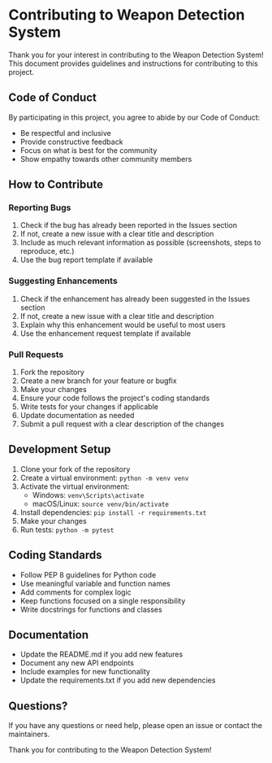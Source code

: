 # Contributing to Weapon Detection System

Thank you for your interest in contributing to the Weapon Detection System! This document provides guidelines and instructions for contributing to this project.

## Code of Conduct

By participating in this project, you agree to abide by our Code of Conduct:

- Be respectful and inclusive
- Provide constructive feedback
- Focus on what is best for the community
- Show empathy towards other community members

## How to Contribute

### Reporting Bugs

1. Check if the bug has already been reported in the Issues section
2. If not, create a new issue with a clear title and description
3. Include as much relevant information as possible (screenshots, steps to reproduce, etc.)
4. Use the bug report template if available

### Suggesting Enhancements

1. Check if the enhancement has already been suggested in the Issues section
2. If not, create a new issue with a clear title and description
3. Explain why this enhancement would be useful to most users
4. Use the enhancement request template if available

### Pull Requests

1. Fork the repository
2. Create a new branch for your feature or bugfix
3. Make your changes
4. Ensure your code follows the project's coding standards
5. Write tests for your changes if applicable
6. Update documentation as needed
7. Submit a pull request with a clear description of the changes

## Development Setup

1. Clone your fork of the repository
2. Create a virtual environment: `python -m venv venv`
3. Activate the virtual environment:
   - Windows: `venv\Scripts\activate`
   - macOS/Linux: `source venv/bin/activate`
4. Install dependencies: `pip install -r requirements.txt`
5. Make your changes
6. Run tests: `python -m pytest`

## Coding Standards

- Follow PEP 8 guidelines for Python code
- Use meaningful variable and function names
- Add comments for complex logic
- Keep functions focused on a single responsibility
- Write docstrings for functions and classes

## Documentation

- Update the README.md if you add new features
- Document any new API endpoints
- Include examples for new functionality
- Update the requirements.txt if you add new dependencies

## Questions?

If you have any questions or need help, please open an issue or contact the maintainers.

Thank you for contributing to the Weapon Detection System! 